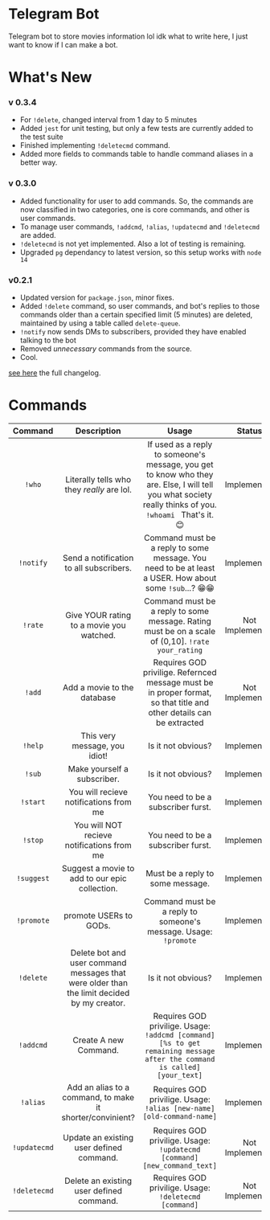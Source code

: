 # Telegram Bot

Telegram bot to store movies information lol idk what to write here, I just want to know if I can make a bot.

# What's New
### v 0.3.4
- For `!delete`, changed interval from 1 day to 5 minutes
- Added `jest` for unit testing, but only a few tests are currently added to the test suite
- Finished implementing `!deletecmd` command.
- Added more fields to commands table to handle command aliases in a better way.

### v 0.3.0
- Added functionality for user to add commands. So, the commands are now classified in two categories, one is core commands, and other is user commands. 
- To manage user commands, `!addcmd`, `!alias`, `!updatecmd` and `!deletecmd` are added. 
- `!deletecmd` is not yet implemented. Also a lot of testing is remaining. 
- Upgraded `pg` dependancy to latest version, so this setup works with `node 14`
  
### v0.2.1

- Updated version for `package.json`, minor fixes.
- Added `!delete` command, so user commands, and bot's replies to those commands older than a certain specified limit (5 minutes) are deleted, maintained by using a table called `delete-queue`.
- `!notify` now sends DMs to subscribers, provided they have enabled talking to the bot
- Removed _unnecessary_ commands from the source.
- Cool.

[see here](./changelog.md) the full changelog.

# Commands
| Command | Description | Usage | Status |
| :-------: | :-----------: | :-----: | :------: |
|`!who` | Literally tells who they <i> really </i>are lol. |If used as a reply to someone's message, you get to know who they are. Else, I will tell you what society really thinks of you.  <code> !whoami </code> That's it.😊| Implemented |
|`!notify` | Send a notification to all subscribers. |Command must be a reply to some message. You need to be at least a USER.  How about some <code>!sub</code>...?  😁😁| Implemented |
|`!rate` | Give YOUR rating to a movie you watched. | Command must be a reply to some message. Rating must be on a scale of (0,10]. <code>!rate your_rating </code>| Not Implemented |
|`!add` | Add a movie to the database |Requires GOD privilige. Refernced message must be in proper format, so that title and other details can be extracted| Not Implemented |
|`!help` | This very message, you idiot! |Is it not obvious?| Implemented |
|`!sub` | Make yourself a subscriber. |Is it not obvious?| Implemented |
|`!start` | You will recieve notifications from me |You need to be a subscriber furst.| Implemented |
|`!stop` | You will NOT recieve notifications from me |You need to be a subscriber furst.| Implemented |
|`!suggest` | Suggest a movie to add to our epic collection. |Must be a reply to some message.| Implemented |
|`!promote` | promote USERs to GODs. |Command must be a reply to someone's message.  Usage: <code>!promote</code>| Implemented |
|`!delete` | Delete bot and user command messages that were older than the limit decided by my creator. |Is it not obvious?| Implemented |
|`!addcmd` | Create A new Command. |Requires GOD privilige.  Usage: <code>!addcmd [command] [%s to get remaining message after the command is called] [your_text]</code>| Implemented |
|`!alias` | Add an alias to a command, to make it shorter/convinient? |Requires GOD privilige.  Usage: <code>!alias [new-name] [old-command-name]</code>| Implemented |
|`!updatecmd` | Update an existing user defined command. |Requires GOD privilige. Usage: <code>!updatecmd [command] [new_command_text]</code>| Not Implemented |
|`!deletecmd` | Delete an existing user defined command. |Requires GOD privilige. Usage: <code>!deletecmd [command]</code>| Not Implemented |
